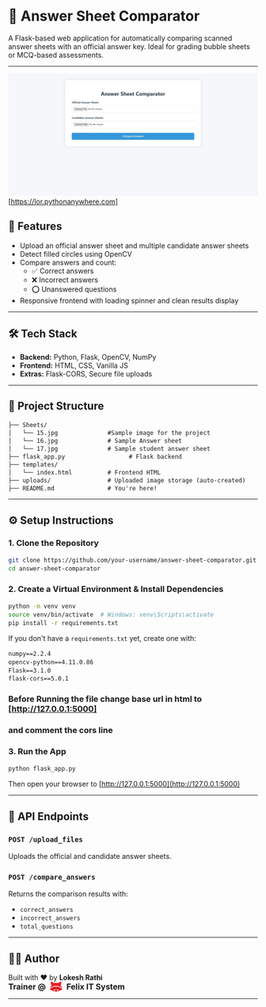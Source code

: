 # 📝 Answer Sheet Comparator

A Flask-based web application for automatically comparing scanned answer sheets with an official answer key. Ideal for grading bubble sheets or MCQ-based assessments.

---

![Screenshot of the working app](ScreenShot.jpeg)
[https://lor.pythonanywhere.com]

## 🚀 Features

- Upload an official answer sheet and multiple candidate answer sheets
- Detect filled circles using OpenCV
- Compare answers and count:
  - ✅ Correct answers
  - ❌ Incorrect answers
  - ⭕ Unanswered questions
- Responsive frontend with loading spinner and clean results display

---

## 🛠️ Tech Stack

- **Backend:** Python, Flask, OpenCV, NumPy
- **Frontend:** HTML, CSS, Vanilla JS
- **Extras:** Flask-CORS, Secure file uploads

---

## 📂 Project Structure

```
├── Sheets/
│   └── 15.jpg              #Sample image for the project 
│   └── 16.jpg              # Sample Answer sheet
│   └── 17.jpg              # Sample student answer sheet
├── flask_app.py                  # Flask backend
├── templates/
│   └── index.html          # Frontend HTML
├── uploads/                # Uploaded image storage (auto-created)
├── README.md               # You're here!
```

---

## ⚙️ Setup Instructions

### 1. Clone the Repository

```bash
git clone https://github.com/your-username/answer-sheet-comparator.git
cd answer-sheet-comparator
```

### 2. Create a Virtual Environment & Install Dependencies

```bash
python -m venv venv
source venv/bin/activate  # Windows: venv\Scripts\activate
pip install -r requirements.txt
```

If you don't have a `requirements.txt` yet, create one with:

```txt
numpy==2.2.4
opencv-python==4.11.0.86
Flask==3.1.0
flask-cors==5.0.1
```

### Before Running the file change base url in html to [http://127.0.0.1:5000]

### and comment the cors line

### 3. Run the App

```bash
python flask_app.py
```

Then open your browser to [http://127.0.0.1:5000](http://127.0.0.1:5000)

---

## 🧪 API Endpoints

### `POST /upload_files`

Uploads the official and candidate answer sheets.

### `POST /compare_answers`

Returns the comparison results with:

- `correct_answers`
- `incorrect_answers`
- `total_questions`

---





## 🧑‍💻 Author

Built with ❤️ by **Lokesh Rathi**  
<a href="[https://www.felixits.com](https://www.felix-its.com/)" target="_blank" style="display: inline-flex; align-items: center; gap: 0.5rem; text-decoration: none;">
<span style="font-size: 1rem; font-weight: bold;"> Trainer @ </span>
  <img src="FelixITLogo.jpg" alt="Felix IT System" height="20" style="vertical-align: middle;" />
  <span style="font-size: 1rem; font-weight: bold;">Felix IT System</span>
</a>

---


